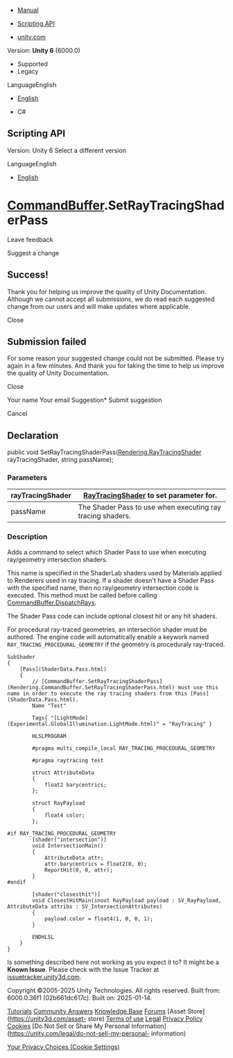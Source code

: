 [ ]()

  * [Manual](../Manual/index.html)
  * [Scripting API](../ScriptReference/index.html)

  * [unity.com](https://unity.com/)

Version: **Unity 6** (6000.0)

  * Supported
  * Legacy

LanguageEnglish

  * [English]()

  * C#

[ ](https://docs.unity3d.com)

## Scripting API

Version: Unity 6 Select a different version

LanguageEnglish

  * [English]()

#  [CommandBuffer](Rendering.CommandBuffer.html).SetRayTracingShaderPass

Leave feedback

Suggest a change

## Success!

Thank you for helping us improve the quality of Unity Documentation. Although
we cannot accept all submissions, we do read each suggested change from our
users and will make updates where applicable.

Close

## Submission failed

For some reason your suggested change could not be submitted. Please <a>try
again</a> in a few minutes. And thank you for taking the time to help us
improve the quality of Unity Documentation.

Close

Your name Your email Suggestion* Submit suggestion

Cancel

[ ]()

## Declaration

public void
SetRayTracingShaderPass([Rendering.RayTracingShader](Rendering.RayTracingShader.html)
rayTracingShader, string passName);

### Parameters

rayTracingShader |  [RayTracingShader](Rendering.RayTracingShader.html) to set parameter for.  
---|---  
passName | The Shader Pass to use when executing ray tracing shaders.  
  
### Description

Adds a command to select which Shader Pass to use when executing ray/geometry
intersection shaders.

This name is specified in the ShaderLab shaders used by Materials applied to
Renderers used in ray tracing. If a shader doesn't have a Shader Pass with the
specified name, then no ray/geometry intersection code is executed. This
method must be called before calling
[CommandBuffer.DispatchRays](Rendering.CommandBuffer.DispatchRays.html).  
  
The Shader Pass code can include optional closest hit or any hit shaders.  
  
For procedural ray-traced geometries, an intersection shader must be authored.
The engine code will automatically enable a keywork named
`RAY_TRACING_PROCEDURAL_GEOMETRY` if the geometry is proceduraly ray-traced.

    
    
    SubShader
    {
        [Pass](ShaderData.Pass.html)
        {
            // [CommandBuffer.SetRayTracingShaderPass](Rendering.CommandBuffer.SetRayTracingShaderPass.html) must use this name in order to execute the ray tracing shaders from this [Pass](ShaderData.Pass.html).
            Name "Test"  
      
            Tags{ "[LightMode](Experimental.GlobalIllumination.LightMode.html)" = "RayTracing" }  
      
            HLSLPROGRAM  
      
            #pragma multi_compile_local RAY_TRACING_PROCEDURAL_GEOMETRY  
      
            #pragma raytracing test  
      
            struct AttributeData
            {
                float2 barycentrics;
            };  
      
            struct RayPayload
            {
                float4 color;
            };  
      
    #if RAY_TRACING_PROCEDURAL_GEOMETRY
            [shader("intersection")]
            void IntersectionMain()
            {
                AttributeData attr;
                attr.barycentrics = float2(0, 0);
                ReportHit(0, 0, attr);
            }
    #endif  
      
            [shader("closesthit")]
            void ClosestHitMain(inout RayPayload payload : SV_RayPayload, AttributeData attribs : SV_IntersectionAttributes)
            {
                payload.color = float4(1, 0, 0, 1);
            }  
      
            ENDHLSL
        }
    }

Is something described here not working as you expect it to? It might be a
**Known Issue**. Please check with the Issue Tracker at
[issuetracker.unity3d.com](https://issuetracker.unity3d.com).

Copyright ©2005-2025 Unity Technologies. All rights reserved. Built from:
6000.0.36f1 (02b661dc617c). Built on: 2025-01-14.

[Tutorials](https://unity3d.com/learn) [Community
Answers](https://answers.unity3d.com) [Knowledge
Base](https://support.unity3d.com/hc/en-us)
[Forums](https://forum.unity3d.com) [Asset Store](https://unity3d.com/asset-
store) [Terms of use](https://docs.unity3d.com/Manual/TermsOfUse.html)
[Legal](https://unity.com/legal) [Privacy
Policy](https://unity.com/legal/privacy-policy)
[Cookies](https://unity.com/legal/cookie-policy) [Do Not Sell or Share My
Personal Information](https://unity.com/legal/do-not-sell-my-personal-
information)

[Your Privacy Choices (Cookie Settings)](javascript:void\(0\);)

